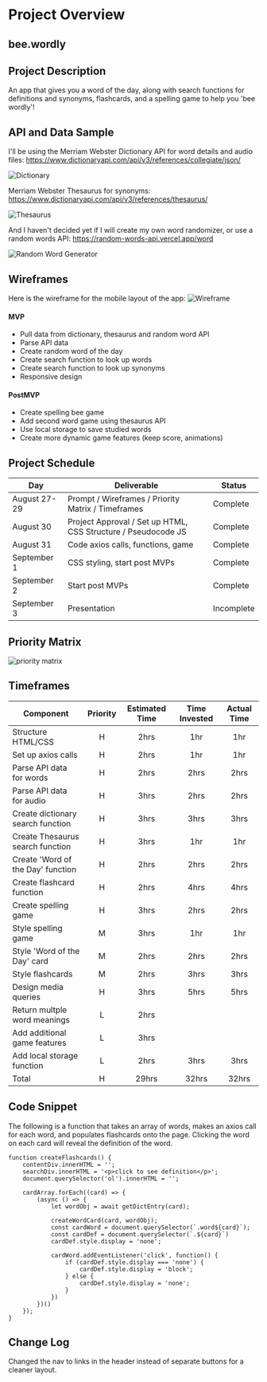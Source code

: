 # Project Overview

## bee.wordly

## Project Description
An app that gives you a word of the day, along with search functions for definitions and synonyms, flashcards, and a spelling game to help you 'bee wordly'!

## API and Data Sample

I'll be using the Merriam Webster Dictionary API for word details and audio files:
https://www.dictionaryapi.com/api/v3/references/collegiate/json/

![Dictionary](./images/dictionaryAPI.png)


Merriam Webster Thesaurus for synonyms:
https://www.dictionaryapi.com/api/v3/references/thesaurus/

![Thesaurus](./images/thesaurusAPI.png)


And I haven't decided yet if I will create my own word randomizer, or use a random words API: 
https://random-words-api.vercel.app/word

![Random Word Generator](./images/randomwordAPI.png)
## Wireframes

Here is the wireframe for the mobile layout of the app:
![Wireframe](./images/p1wireframe.png)
#### MVP 
- Pull data from dictionary, thesaurus and random word API 
- Parse API data
- Create random word of the day 
- Create search function to look up words
- Create search function to look up synonyms
- Responsive design

#### PostMVP  
- Create spelling bee game
- Add second word game using thesaurus API
- Use local storage to save studied words
- Create more dynamic game features (keep score, animations)

## Project Schedule

|  Day | Deliverable | Status
|---|---| ---|
|August 27-29| Prompt / Wireframes / Priority Matrix / Timeframes | Complete
|August 30| Project Approval / Set up HTML, CSS Structure / Pseudocode JS | Complete
|August 31| Code axios calls, functions, game | Complete
|September 1| CSS styling, start post MVPs | Complete
|September 2| Start post MVPs | Complete
|September 3| Presentation | Incomplete


## Priority Matrix

![priority matrix](./images/priority-matrix.jpg)


## Timeframes

| Component | Priority | Estimated Time | Time Invested | Actual Time |
| --- | :---: |  :---: | :---: | :---: |
| Structure HTML/CSS | H | 2hrs| 1hr | 1hr |
| Set up axios calls | H | 2hrs| 1hr | 1hr |
| Parse API data for words | H | 2hrs| 2hrs | 2hrs |
| Parse API data for audio | H | 3hrs| 2hrs | 2hrs |
| Create dictionary search function | H | 3hrs| 3hrs | 3hrs |
| Create Thesaurus search function | H | 3hrs| 1hr | 1hr |
| Create 'Word of the Day' function | H | 2hrs| 2hrs | 2hrs |
| Create flashcard function | H | 2hrs| 4hrs | 4hrs |
| Create spelling game | H | 3hrs| 2hrs | 2hrs |
| Style spelling game | M | 3hrs| 1hr | 1hr |
| Style 'Word of the Day' card | M | 2hrs| 2hrs | 2hrs |
| Style flashcards | M | 2hrs | 3hrs | 3hrs |
| Design media queries | H | 3hrs| 5hrs | 5hrs |
| Return multple word meanings | L | 2hrs|  |  |
| Add additional game features | L | 3hrs|  |  |
| Add local storage function | L | 2hrs| 3hrs | 3hrs |
| Total | H | 29hrs| 32hrs | 32hrs |

## Code Snippet
The following is a function that takes an array of words, makes an axios call for each word, and populates flashcards onto the page. Clicking the word on each card will reveal the definition of the word. 

```
function createFlashcards() {
    contentDiv.innerHTML = '';
    searchDiv.innerHTML = '<p>click to see definition</p>';
    document.querySelector('ol').innerHTML = '';
    
    cardArray.forEach((card) => {
        (async () => {
            let wordObj = await getDictEntry(card);

            createWordCard(card, wordObj);
            const cardWord = document.querySelector(`.word${card}`);
            const cardDef = document.querySelector(`.${card}`)
            cardDef.style.display = 'none';

            cardWord.addEventListener('click', function() {
                if (cardDef.style.display === 'none') {
                    cardDef.style.display = 'block';
                } else {
                    cardDef.style.display = 'none';
                }
            })
        })()  
    });
}
```

## Change Log
Changed the nav to links in the header instead of separate buttons for a cleaner layout.

